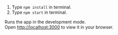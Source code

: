 

1. Type `npm install` in terminal.
2. Type `npm start` in terminal.

Runs the app in the development mode.\
Open [http://localhost:3000](http://localhost:3000) to view it in your browser.
